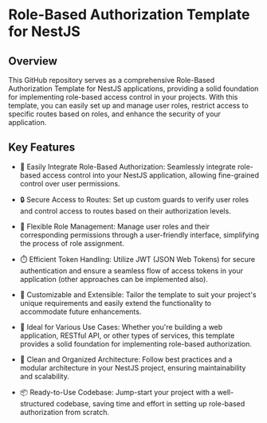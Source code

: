 # Role-Based Authorization Template for NestJS

## Overview

This GitHub repository serves as a comprehensive Role-Based Authorization Template for NestJS applications, providing a solid foundation for implementing role-based access control in your projects. With this template, you can easily set up and manage user roles, restrict access to specific routes based on roles, and enhance the security of your application.

## Key Features

- 🚀 Easily Integrate Role-Based Authorization: Seamlessly integrate role-based access control into your NestJS application, allowing fine-grained control over user permissions.

- 🔒 Secure Access to Routes: Set up custom guards to verify user roles and control access to routes based on their authorization levels.

- 💪 Flexible Role Management: Manage user roles and their corresponding permissions through a user-friendly interface, simplifying the process of role assignment.

- ⏱️ Efficient Token Handling: Utilize JWT (JSON Web Tokens) for secure authentication and ensure a seamless flow of access tokens in your application (other approaches can be implemented also).

- 🔧 Customizable and Extensible: Tailor the template to suit your project's unique requirements and easily extend the functionality to accommodate future enhancements.

- 💼 Ideal for Various Use Cases: Whether you're building a web application, RESTful API, or other types of services, this template provides a solid foundation for implementing role-based authorization.

- 🎨 Clean and Organized Architecture: Follow best practices and a modular architecture in your NestJS project, ensuring maintainability and scalability.

- 📦 Ready-to-Use Codebase: Jump-start your project with a well-structured codebase, saving time and effort in setting up role-based authorization from scratch.
